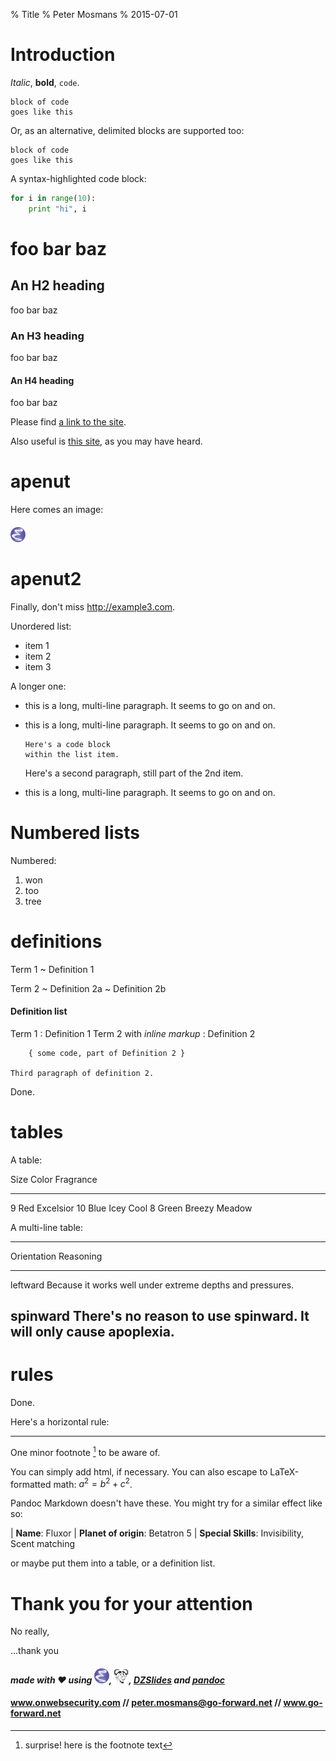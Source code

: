 % Title
% Peter Mosmans
% 2015-07-01

Introduction
============

*Italic*, **bold**, `code`.

    block of code
    goes like this

Or, as an alternative, delimited blocks are supported too:

~~~
block of code
goes like this
~~~

A syntax-highlighted code block:

~~~python
for i in range(10):
    print "hi", i
~~~

foo bar baz
=============




An H2 heading
-------------

foo bar baz



### An H3 heading ###

foo bar baz



#### An H4 heading ####

foo bar baz

Please find [a link to the site](http://example.com/).

Also useful is [this site], as you may have heard.

[this site]: http://example2.com

apenut
=====

Here comes an image:

##### ![Emacs](images/emacs.png) #####

apenut2
=====

Finally, don't miss <http://example3.com>.

Unordered list:

  * item 1
  * item 2
  * item 3

A longer one:

  * this is a long, multi-line paragraph. It
    seems to go on and on.

  * this is a long, multi-line paragraph. It
    seems to go on and on.

        Here's a code block
        within the list item.

    Here's a second paragraph, still part of
    the 2nd item.

  * this is a long, multi-line paragraph. It
    seems to go on and on.

Numbered lists
====
Numbered:

 1. won
 2. too
 3. tree

definitions
=======

Term 1
~ Definition 1

Term 2
  ~ Definition 2a
  ~ Definition 2b


#### Definition list ####
Term 1
:   Definition 1
Term 2 with *inline markup*
:   Definition 2

        { some code, part of Definition 2 }

    Third paragraph of definition 2.

Done.

tables
====

A table:

Size  Color   Fragrance
----  ------  ----------------
9     Red     Excelsior
10    Blue    Icey Cool
8     Green   Breezy Meadow

A multi-line table:

-------------------------------------------
Orientation  Reasoning
-----------  ------------------------------
leftward     Because it works well under
             extreme depths and pressures.

spinward     There's no reason to use
             spinward. It will only
             cause apoplexia.
-------------------------------------------

rules
=====
Done.


Here's a horizontal rule:

***

One minor footnote [^1] to be aware of.

[^1]: surprise! here is the footnote text

You can simply <span class="yo">add html</span>,
if necessary. You can also escape to LaTeX-formatted
math: $a^2 = b^2 + c^2$.

<!-- This is a long comment,
     spanning multiple lines.
     -->


Pandoc Markdown doesn't have these. You
might try for a similar effect like so:

| **Name**: Fluxor
| **Planet of origin**: Betatron 5
| **Special Skills**: Invisibility, Scent matching

or maybe put them into a table, or a definition list.

Thank you for your attention
============================



No really,


...thank you








#### *made with ♥ using ![Emacs](images/emacs.png), ![GNU Make](images/GNU_make.png), [DZSlides](http://paulrouget.com/dzslides/) and [pandoc](http://pandoc.org)* ####

#### www.onwebsecurity.com // **peter.mosmans@go-forward.net** // www.go-forward.net ####


